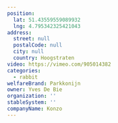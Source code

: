 ```yaml
---
position:
  lat: 51.43559559089932
  lng: 4.795342325421043
address:
  street: null
  postalCode: null
  city: null
  country: Hoogstraten
video: https://vimeo.com/905014382
categories:
  - rabbit
welfareBrand: Parkkonijn
owner: Yves De Bie
organization: ''
stableSystem: ''
companyName: Konzo
---
```

